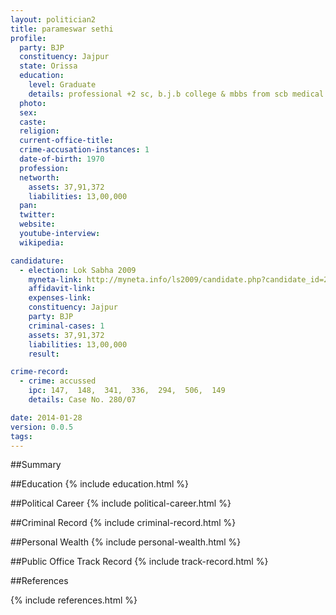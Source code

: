```yaml
---
layout: politician2
title: parameswar sethi
profile: 
  party: BJP
  constituency: Jajpur
  state: Orissa
  education: 
    level: Graduate
    details: professional +2 sc, b.j.b college & mbbs from scb medical  college, cuttack under utkal university-1994
  photo: 
  sex: 
  caste: 
  religion: 
  current-office-title: 
  crime-accusation-instances: 1
  date-of-birth: 1970
  profession: 
  networth: 
    assets: 37,91,372
    liabilities: 13,00,000
  pan: 
  twitter: 
  website: 
  youtube-interview: 
  wikipedia: 

candidature: 
  - election: Lok Sabha 2009
    myneta-link: http://myneta.info/ls2009/candidate.php?candidate_id=2294
    affidavit-link: 
    expenses-link: 
    constituency: Jajpur 
    party: BJP
    criminal-cases: 1
    assets: 37,91,372
    liabilities: 13,00,000
    result:  

crime-record: 
  - crime: accussed
    ipc: 147,  148,  341,  336,  294,  506,  149
    details: Case No. 280/07 

date: 2014-01-28
version: 0.0.5
tags: 
---
```

##Summary


##Education
{% include education.html %}


##Political Career
{% include political-career.html %}


##Criminal Record
{% include criminal-record.html %}


##Personal Wealth
{% include personal-wealth.html %}


##Public Office Track Record
{% include track-record.html %}


##References


{% include references.html %}